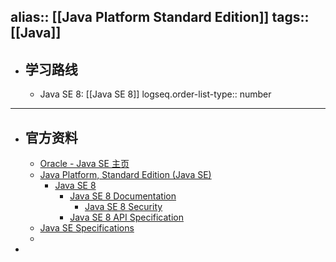 alias:: [[Java Platform Standard Edition]] 
tags:: [[Java]] 
---

- ## 学习路线
	- Java SE 8: [[Java SE 8]]
	  logseq.order-list-type:: number
- ---
- ## 官方资料
	- [Oracle - Java SE 主页](https://www.oracle.com/java/technologies/java-se-glance.html)
	- [Java Platform, Standard Edition (Java SE)](https://docs.oracle.com/en/java/javase/index.html)
		- [Java SE 8](https://docs.oracle.com/javase/8/)
			- [Java SE 8 Documentation](https://docs.oracle.com/javase/8/docs/)
				- [Java SE 8 Security](https://docs.oracle.com/javase/8/docs/technotes/guides/security/index.html)
			- [Java SE 8 API Specification](https://docs.oracle.com/javase/8/docs/api/index.html)
	- [Java SE Specifications](https://docs.oracle.com/javase/specs/)
	-
-